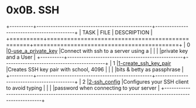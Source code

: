# 0x0B. SSH
+----------+-------------------------------------------------+-------------------------------------------+
|  TASK    |                    FILE                         |             DESCRIPTION                   |
+==========+=================================================+===========================================+
|   0      |[0-use_a_private_key](https://bit.ly/3z8j8TC)    |Connect with ssh to a server using a       |
|	   |						     |private key and a User                     |
+----------+-------------------------------------------------+-------------------------------------------+
|   1      |[1-create_ssh_key_pair](https://bit.ly/42y7jDw)  |Creates SSH key pair with school, 4096     |
|	   |						     |bits & betty as passphrase                 |
+----------+-------------------------------------------------+-------------------------------------------+
|   2      |[2-ssh_config](https://bit.ly/3z5GLvR)           |Configures your SSH client to avoid typing |
|	   |						     |password when connecting to your server    |
+--------------------------------------------------------------------------------------------------------+
